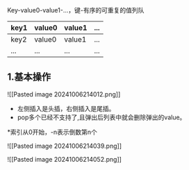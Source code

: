 Key-value0-value1-...，键-有序的可重复的值列队

| key1 | value0 | value1 | ... |
| ---- | ------ | ------ | --- |
| key2 | value0 | value1 | ... |
| ...  | ...    | ...    | ... |

## 1.基本操作
![[Pasted image 20241006214012.png]]

- 左侧插入是头插，右侧插入是尾插。
- pop多个已经不支持了,且弹出后列表中就会删除弹出的value。

*索引从0开始，-n表示倒数第n个

![[Pasted image 20241006214039.png]]

![[Pasted image 20241006214052.png]]